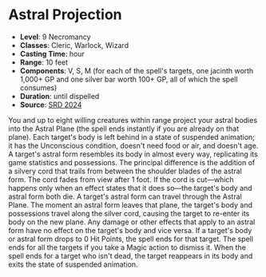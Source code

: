 # Astral Projection

- **Level**: 9 Necromancy
- **Classes**: Cleric, Warlock, Wizard
- **Casting Time**: hour
- **Range**: 10 feet
- **Components**: V, S, M (for each of the spell's targets, one jacinth worth 1,000+ GP and one silver bar worth 100+ GP, all of which the spell consumes)
- **Duration**: until dispelled
- **Source**: [SRD 2024](../../../srds/SRD_2024.pdf)

You and up to eight willing creatures within range project your astral bodies into the Astral Plane (the spell ends instantly if you are already on that plane). Each target's body is left behind in a state of suspended animation; it has the Unconscious condition, doesn't need food or air, and doesn't age. A target's astral form resembles its body in almost every way, replicating its game statistics and possessions. The principal difference is the addition of a silvery cord that trails from between the shoulder blades of the astral form. The cord fades from view after 1 foot. If the cord is cut—which happens only when an effect states that it does so—the target's body and astral form both die. A target's astral form can travel through the Astral Plane. The moment an astral form leaves that plane, the target's body and possessions travel along the silver cord, causing the target to re-enter its body on the new plane. Any damage or other effects that apply to an astral form have no effect on the target's body and vice versa. If a target's body or astral form drops to 0 Hit Points, the spell ends for that target. The spell ends for all the targets if you take a Magic action to dismiss it. When the spell ends for a target who isn't dead, the target reappears in its body and exits the state of suspended animation.


